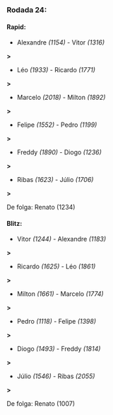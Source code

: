 ### Rodada 24:

#### Rapid:

* Alexandre *(1154)*     -     Vitor *(1316)*

 **>** 
* Léo *(1933)*     -     Ricardo *(1771)*

 **>** 
* Marcelo *(2018)*     -     Milton *(1892)*

 **>** 
* Felipe *(1552)*     -     Pedro *(1199)*

 **>** 
* Freddy *(1890)*     -     Diogo *(1236)*

 **>** 
* Ribas *(1623)*     -     Júlio *(1706)*

 **>** 

De folga: Renato (1234)

#### Blitz:

* Vitor *(1244)*     -     Alexandre *(1183)*

 **>** 
* Ricardo *(1625)*     -     Léo *(1861)*

 **>** 
* Milton *(1661)*     -     Marcelo *(1774)*

 **>** 
* Pedro *(1118)*     -     Felipe *(1398)*

 **>** 
* Diogo *(1493)*     -     Freddy *(1814)*

 **>** 
* Júlio *(1546)*     -     Ribas *(2055)*

 **>** 

De folga: Renato (1007)

